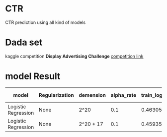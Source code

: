# CTR
CTR prediction using all kind of models
# Dada set
kaggle competition **Display Advertising Challenge** [competition link](https://www.kaggle.com/c/criteo-display-ad-challenge "Title")
# model Result
|model|Regularization|demension|alpha_rate | train_logLoss | test_logLoss | public_logLoss | ranking|run time|memory|
|-----|--------------|----------|----------|------------|------------|--------------|----------------|------|-------|
|Logistic Regression| None| 2^20 |  0.1    |0.463058    | 0.366173  |0.46881         |   265 | 33min | 32M |
|Logistic Regression| None| 2^20 + 17|0.1  | 0.459353|0.369167 | 0.46506 | 210 | 54min | 73M |
